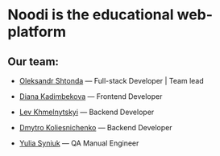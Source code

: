 # Noodi is the educational web-platform

## Our team:
  - [Oleksandr Shtonda](https://github.com/oleksandrshtonda) — Full-stack Developer | Team lead
  - [Diana Kadimbekova](https://github.com/DianaKadimbekova) — Frontend Developer
  
  - [Lev Khmelnytskyi](https://github.com/Lev2098) — Backend Developer
  - [Dmytro Koliesnichenko](https://github.com/Koliesnichenko) — Backend Developer
  - [Yulia Syniuk](https://github.com/YuliaSyniuk) — QA Manual Engineer

